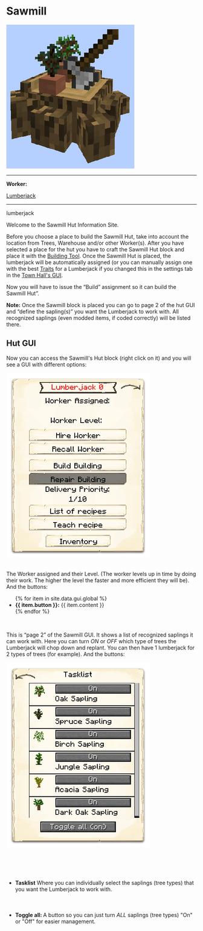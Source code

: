 # Sawmill

<div class="infobox box text-center">
    <img src="../../assets/images/Buildings/lumberjack_block.png" alt="Sawmill" />
    <hr />
    <div class="row section-text text-left">
        <div class="col">
        <p><strong>Worker:</strong></p>
        </div>
        <div class="col">
        <p><a href="../workers/lumberjack">Lumberjack</a></p>
        </div>
    </div>
    <hr />
    <recipe>lumberjack</recipe>
</div>

Welcome to the Sawmill Hut Information Site.

Before you choose a place to build the Sawmill Hut, take into account the location from Trees, Warehouse and/or other Worker(s). After you have selected a place for the hut you have to craft the Sawmill Hut block and place it with the [Building Tool](../../source/tutorials/building_tool). Once the Sawmill Hut is placed, the lumberjack will be automatically assigned (or you can manually assign one with the best [Traits](../../source/tutorials/worker_info) for a Lumberjack if you changed this in the settings tab in the [Town Hall's GUI](../../source/buildings/townhall).

Now you will have to issue the “Build” assignment so it can build the Sawmill Hut”.

**Note:** Once the Sawmill block is placed you can go to page 2 of the hut GUI and “define the sapling(s)” you want the Lumberjack to work with. All recognized saplings (even modded items, if coded correctly) will be listed there.

## Hut GUI

Now you can access the Sawmill's Hut block (right click on it) and you will see a GUI with different options:

<div class="row">
  <div class="col-sm-12 col-md">
    <img src="../../assets/images/gui/lumberjackgui.png" class="img-fluid mx-auto" alt="Sawmill GUI">
  </div>
  <div class="col-sm-12 col-md"><br>
    <p>The Worker assigned and their Level. (The worker levels up in time by doing their work. The higher the level the faster and more efficient they will be). And the buttons:</p>
    <ul>
      {% for item in site.data.gui.global %}
        <li><strong>{{ item.button }}:</strong> {{ item.content }}</li>
      {% endfor %}
    </ul>
  </div>
</div>
<br>

This is “page 2” of the Sawmill GUI. It shows a list of recognized saplings it can work with. Here you can turn *ON* or *OFF* which type of trees the Lumberjack will chop down and replant. You can then have 1 lumberjack for 2 types of trees (for example). And the buttons:

<div class="row">
  <div class="col-sm-12 col-md">
    <img src="../../assets/images/gui/lumberjackgui2.png" class="img-fluid mx-auto" alt="Lumberjack2 GUI">
  </div>
  <div class="col-sm-12 col-md">
    <ul><br><br><br><br>
      <li><strong>Tasklist</strong> Where you can individually select the saplings (tree types) that you want the Lumberjack to work with.</li><br><br><br>
      <li><strong>Toggle all: </strong>A button so you can just turn <i>ALL</i> saplings (tree types) "On" or "Off" for easier management.</li>
    </ul>
  </div>
</div>
<br>
